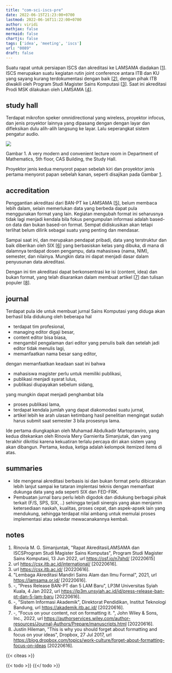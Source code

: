```yaml
---
title: "com-sci-iscs-pre"
date: 2022-06-15T21:23:00+0700
lastmod: 2022-06-16T11:22:00+0700
author: viridi
mathjax: false
mermaid: false
chartjs: false
tags: ['idea', 'meeting', 'iscs']
url: "0089"
draft: false
---
```

Suatu rapat untuk persiapan ISCS dan akreditasi ke LAMSAMA diadakan [[1](#r01)]. ISCS merupakan suatu kegiatan rutin joint conference antara ITB dan KU yang sayang kurang terdokumentasi dengan baik [[2](#r02)], dengan pihak ITB diwakili oleh Program Studi Magister Sains Komputasi [[3](#r03)]. Saat ini akreditasi Prodi MSK dilakukan oleh LAMSAMA [[4](#r04)].


## study hall
Terdapat mikrofon speker omnidirectional yang wireless, proyektor infocus, dan jenis proyektor lainnya yang dipasang dengan dengan layar dan difleksikan dulu alih-alih langsung ke layar. Lalu seperangkat sistem pengatur audio.

![](https://live.staticflickr.com/65535/52147976504_9bff1e648e_z.jpg)

Gambar <a name='fig1'>1</a>. A very modern and convenient lecture room in Department of Mathematics, 5th floor, CAS Building, the Study Hall.

Proyektor jenis kedua menyorot papan sebelah kiri dan proyektor jenis pertama menyorot papan sebelah kanan, seperti disajikan pada Gambar [1](#fig1).


## accreditation
Penggantian akreditasi dari BAN-PT ke LAMSAMA [[5](#r05)], belum membaca lebih dalam, selain memerlukan data yang berbeda dapat pula menggunakan format yang lain. Kegiatan mengubah format ini seharusnya tidak lagi menjadi kendala bila fokus pengumpulan informasi adalah based-on data dan bukan based-on format. Sempat didiskusikan akan tetapi terlihat belum dilirik sebagai suatu yang penting dan mendasar.

Sampai saat ini, dan merupakan pendapat pribadi, data yang terstruktur dan baik diberikan oleh SIX [[6](#r06)] yang berbasiskan kelas yang dibuka, di mana di dalamnya terdapat dosen pengampu, data mahasiswa (nama, NIM), semester, dan nilainya. Mungkin data ini dapat menjadi dasar dalam penyusunan data akreditasi.

Dengan ini tim akreditasi dapat berkonsentrasi ke isi (content, idea) dan bukan format, yang telah disarankan dalam membuat artikel [[7](#r07)] dan tulisan populer [[8](#r08)].


## journal
Terdapat pula ide untuk membuat jurnal Sains Komputasi yang diduga akan berhasil bila didukung oleh beberapa hal

+ terdapat tim profesional,
+ managing editor digaji besar,
+ content editor bisa biasa,
+ mengambil pengalaman dari editor yang penulis baik dan setelah jadi editor tidak menulis lagi,
+ memanfaatkan nama besar sang editor,

dengan memanfaatkan keadaan saat ini bahwa

+ mahasiswa magister perlu untuk memiliki publikasi,
+ publikasi menjadi syarat lulus,
+ publikasi diupayakan sebelum sidang,

yang mungkin dapat menjadi penghambat bila

+ proses publikasi lama,
+ terdapat kendala jumlah yang dapat diakomodasi suatu jurnal,
+ artikel lebih ke arah ulasan ketimbang hasil penelitian mengingat sudah harus submit saat semester 3 bila prosesnya lama.

Ide pertama diungkapkan oleh Muhamad Abdulkadir Martoprawiro, yang kedua ditekankan oleh Rinovia Mery Garnierita Simanjutak, dan yang  terakhir dikritisi karena kekuatiran terlalu percaya diri akan sistem yang akan dibangun. Pertama, kedua, ketiga adalah kelompok itemized items di atas.


## summaries
+ Ide mengenai akreditasi berbasis isi dan bukan format perlu dibicarakan lebih lanjut sampai ke tataran implentasi teknis dengan memanfaat dukunga data yang ada seperti SIX dan FED-FRK.
+ Pembuatan jurnal baru perlu lebih digodok dan didukung berbagai pihak terkait (F/S, SPS, SIX, ..) sehingga terjadi sinergis yang akan menjamin ketersediaan naskah, kualitas, proses cepat, dan aspek-apsek lain yang mendukung, sehingga terdapat nilai ambang untuk memulai proses implementasi atau sekedar mewacanakannya kembali.


## notes
1. <a name='r01'></a>Rinovia M. G. Simanjuntak, "Rapat AkreditasiLAMSAMA dan ISCSProgram Studi Magister Sains Komputas", Program Studi Magister Sains Komputasi, 13 Jun 2022, url <https://osf.io/n7qhd/> [20220615]
2. <a name='r02'></a>url <https://csx.itb.ac.id/international/> [20220616].
3. <a name='r03'></a>url <https://csx.itb.ac.id/> [20220616].
4. <a name='r04'></a>"Lembaga Akreditasi Mandiri Sains Alam dan Ilmu Formal", 2021, url <https://lamsama.or.id/> [20220616].
5. <a name='r05'></a>-, "Press Release BAN-PT dan 5 LAM Baru", LP3M Universitas Syiah Kuala, 4 Jan 2022, url <https://lp3m.unsyiah.ac.id/id/press-release-ban-pt-dan-5-lam-baru> [20220616].
6. <a name='r06'></a>-, "Sistem Informasi Akademik", Direktorat Pendidikan, Institut Teknologi Bandung, url <https://akademik.itb.ac.id/> [20220616].
7. <a name='r07'></a>-, "Focus on your content, not on formatting it.
", John Wiley & Sons, Inc., 2022, url <https://authorservices.wiley.com/author-resources/Journal-Authors/Prepare/manuscripts.html> [20220616].
8. <a name='r08'></a>Justin Hileman, "This is why you should forget about formatting and focus on your ideas", Dropbox, 27 Jul 2017, url <https://blog.dropbox.com/topics/work-culture/forget-about-formatting-focus-on-ideas> [20220616].

{{< citeas >}}

{{< todo >}}
{{</ todo >}}